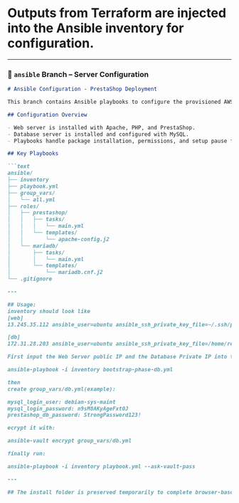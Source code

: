 # Outputs from Terraform are injected into the Ansible inventory for configuration.

---

### 🔹 `ansible` Branch – Server Configuration

```markdown
# Ansible Configuration - PrestaShop Deployment

This branch contains Ansible playbooks to configure the provisioned AWS instances and deploy PrestaShop.

## Configuration Overview

- Web server is installed with Apache, PHP, and PrestaShop.
- Database server is installed and configured with MySQL.
- Playbooks handle package installation, permissions, and setup pause for browser interaction.

## Key Playbooks

```text
ansible/
├── inventory
├── playbook.yml
├── group_vars/
│   └── all.yml
├── roles/
│   ├── prestashop/
│   │   ├── tasks/
│   │   │   └── main.yml
│   │   └── templates/
│   │       └── apache-config.j2
│   └── mariadb/
│       ├── tasks/
│       │   └── main.yml
│       └── templates/
│           └── mariadb.cnf.j2
└── .gitignore

---

## Usage:
inventory should look like
[web]
13.245.35.112 ansible_user=ubuntu ansible_ssh_private_key_file=~/.ssh/prestashop-key

[db]
172.31.28.203 ansible_user=ubuntu ansible_ssh_private_key_file=/home/retro/.ssh/prestashop-key ansible_ssh_common_args='-o ProxyCommand="ssh -i ~/.ssh/prestashop-key -W %h:%p ubuntu@13.245.35.112"'

First input the Web Server public IP and the Database Private IP into the inventory file then:

ansible-playbook -i inventory bootstrap-phase-db.yml

then 
create group_vars/db.yml(example):

mysql_login_user: debian-sys-maint
mysql_login_password: n9sM8AKyAgeFxt0J
prestashop_db_password: StrongPassword123!

ecrypt it with:

ansible-vault encrypt group_vars/db.yml

finally run:

ansible-playbook -i inventory playbook.yml --ask-vault-pass

---

## The install folder is preserved temporarily to complete browser-based setup before being removed for security.
